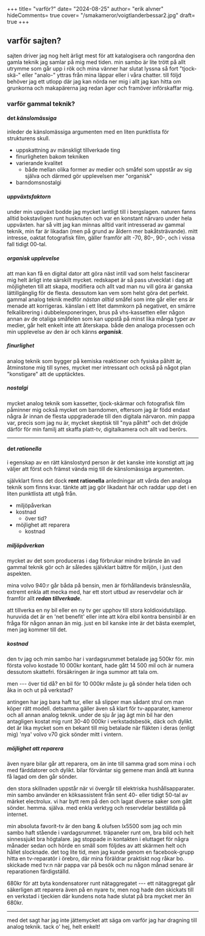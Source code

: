 +++
title= "varför?"
date= "2024-08-25"
author= "erik alvner"
hideComments= true
cover= "/smakameror/voigtlanderbessar2.jpg"
draft= true
+++

## varför sajten?
sajten driver jag nog helt ärligt mest för att katalogisera och rangordna den gamla teknik jag samlar på mig med tiden. min sambo är lite trött på allt utrymme som går upp i rök och mina vänner har slutat lyssna så fort "tjock-skä-" eller "analo-" yttras från mina läppar eller i våra chatter. till följd behöver jag ett utlopp där jag kan nörda ner mig i allt jag kan hitta om grunkorna och makapärerna jag redan äger och framöver införskaffar mig.

### varför gammal teknik?

#### det *känslomässiga*

inleder de känslomässiga argumenten med en liten punktlista för strukturens skull.

- uppskattning av mänskligt tillverkade ting
- finurligheten bakom tekniken
- varierande kvalitet 
	+ både mellan olika former av medier och småfel som uppstår av sig själva och därmed gör upplevelsen mer "organisk"
- barndomsnostalgi

##### uppväxtsfaktorn

under min uppväxt bodde jag mycket lantligt till i bergslagen. naturen fanns alltid bokstavligen runt husknuten och var en konstant närvaro under hela uppväxten. har så vitt jag kan minnas alltid varit intresserad av gammal teknik, min far är likadan (men på grund av åldern mer bakåtsträvande). mitt intresse, oaktat fotografisk film, gäller framför allt -70, 80-, 90-, och i vissa fall tidigt 00-tal.

##### organisk upplevelse

att man kan få en digital dator att göra näst intill vad som helst fascinerar mig helt ärligt inte särskilt mycket. redskapet är så pass utvecklat i dag att möjligheten till att skapa, modifiera och allt vad man nu vill göra är ganska lättillgänglig för de flesta. dessutom kan vem som helst göra det perfekt. gammal analog teknik medför *nästan alltid* småfel som inte går eller ens är menade att korrigeras. känslan i ett litet dammkorn på negativet, en smärre felkalibrering i dubbelexponeringen, brus på vhs-kassetten eller någon annan av de otaliga småfelen som kan uppstå på minst lika många typer av medier, går helt enkelt inte att återskapa. både den analoga processen och min upplevelse av den är och känns _**organisk**_.

##### finurlighet

analog teknik som bygger på kemiska reaktioner och fysiska påhitt är, åtminstone mig till synes, mycket mer intressant och också på något plan "konstigare" att de upptäcktes.

##### nostalgi

mycket analog teknik som kassetter, tjock-skärmar och fotografisk film påminner mig också mycket om barndomen, eftersom jag är född endast några år innan de flesta uppgraderade till den digitala närvaron. min pappa var, precis som jag nu är, mycket skeptisk till "nya påhitt" och det dröjde därför för min familj att skaffa platt-tv, digitalkamera och allt vad berörs.

---

#### det *rationella*

i egenskap av en rätt känslostyrd person är det kanske inte konstigt att jag väljer att först och främst vända mig till de känslomässiga argumenten.

självklart finns det dock **rent rationella** anledningar att vårda den analoga teknik som finns kvar. tänkte att jag gör likadant här och raddar upp det i en liten punktlista att utgå från.

- miljöpåverkan
- kostnad
	+ över tid?
- möjlighet att reparera
	+ kostnad

##### miljöpåverkan
mycket av det som produceras i dag förbrukar mindre bränsle än vad gammal teknik gör och är således självklart bättre för miljön, i just den aspekten. 

mina volvo 940:r går båda på bensin, men är förhållandevis bränslesnåla, extremt enkla att mecka med, har ett stort utbud av reservdelar och är framför allt _**redan tillverkade**_.

att tillverka en ny bil eller en ny tv ger upphov till stora koldioxidutsläpp. huruvida det är en 'net benefit' eller inte att köra elbil kontra bensinbil  är en fråga för någon annan än mig. just en bil kanske inte är det bästa exemplet, men jag kommer till det.

##### kostnad
den tv jag och min sambo har i vardagsrummet betalade jag 500kr för. min första volvo kostade 10 000kr kontant, hade gått 14 500 mil och är numera dessutom skattefri. försäkringen är inga summor att tala om.

men --- över tid då? en bil för 10 000kr måste ju gå sönder hela tiden och åka in och ut på verkstad?

antingen har jag bara haft tur, eller så slipper man sådant strul om man köper rätt modell. detsamma gäller även så klart för tv-apparater, kameror och all annan analog teknik. under de sju år jag ägt min bil har den antagligen kostat mig runt 30-40 000kr i verkstadsbesök, däck och dylikt. det är lika mycket som en bekant till mig betalade när fläkten i deras (enligt mig) 'nya' volvo v70 gick sönder mitt i vintern. 

##### möjlighet att reparera
även nyare bilar går att reparera, om än inte till samma grad som mina i och med färddatorer och dylikt. bilar förväntar sig gemene man ändå att kunna få lagad om den går sönder.

den stora skillnaden uppstår när vi övergår till elektriska hushållsapparater. min sambo använder en köksassistent från sent 40- eller tidigt 50-tal av märket electrolux. vi har bytt rem på den och lagat diverse saker som gått sönder. hemma. själva. med enkla verktyg och reservdelar beställda på internet.

min absoluta favorit-tv är den bang & olufsen lx5500 som jag och min sambo haft stående i vardagsrummet. träpaneler runt om, bra bild och helt sinnessjukt bra högtalare. jag stoppade in kontakten i eluttaget för några månader sedan och hörde en smäll som följdes av att skärmen helt och hållet slocknade. det tog lite tid, men jag kunde genom en facebook-grupp hitta en tv-reparatör i örebro, där mina föräldrar praktiskt nog råkar bo. skickade med tv:n när pappa var på besök och nu någon månad senare är reparationen färdigställd. 

680kr för att byta kondensatorer runt nätaggregatet --- ett nätaggregat går säkerligen att reparera även på en nyare tv, men nog hade den skickats till en verkstad i tjeckien där kundens nota hade slutat på bra mycket mer än 680kr.

---


med det sagt har jag inte jättemycket att säga om varför jag har dragning till analog teknik. tack o' hej, helt enkelt!